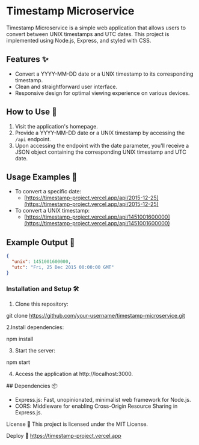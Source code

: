 # Timestamp Microservice

Timestamp Microservice is a simple web application that allows users to convert between UNIX timestamps and UTC dates. This project is implemented using Node.js, Express, and styled with CSS.

## Features ✨

- Convert a YYYY-MM-DD date or a UNIX timestamp to its corresponding timestamp.
- Clean and straightforward user interface.
- Responsive design for optimal viewing experience on various devices.

## How to Use 🚀

1. Visit the application's homepage.
2. Provide a YYYY-MM-DD date or a UNIX timestamp by accessing the `/api` endpoint.
3. Upon accessing the endpoint with the date parameter, you'll receive a JSON object containing the corresponding UNIX timestamp and UTC date.

## Usage Examples 📝

- To convert a specific date:
  - [https://timestamp-project.vercel.app/api/2015-12-25](https://timestamp-project.vercel.app/api/2015-12-25)
- To convert a UNIX timestamp:
  - [https://timestamp-project.vercel.app/api/1451001600000](https://timestamp-project.vercel.app/api/1451001600000)

## Example Output 📄

```json
{
  "unix": 1451001600000,
  "utc": "Fri, 25 Dec 2015 00:00:00 GMT"
}
```

### Installation and Setup 🛠️

1. Clone this repository:

git clone https://github.com/your-username/timestamp-microservice.git

2.Install dependencies:

npm install

3. Start the server:

npm start

4. Access the application at http://localhost:3000.

## Dependencies 📦
- Express.js: Fast, unopinionated, minimalist web framework for Node.js.
- CORS: Middleware for enabling Cross-Origin Resource Sharing in Express.js.

License 📄
This project is licensed under the MIT License.

Deploy 🙌
https://timestamp-project.vercel.app
